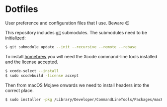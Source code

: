 Dotfiles
========

User preference and configuration files that I use. Beware :wink:

This repository includes [git](http://git-scm.com/) submodules.
The submodules need to be initialized:

```sh
$ git submodule update --init --recursive --remote --rebase
```

To install [homebrew](https://brew.sh) you will need the Xcode command-line tools installed and the license accepted.

```sh
$ xcode-select --install
$ sudo xcodebuild -license accept
```

Then from macOS Mojave onwards we need to install headers into the correct place.

```sh
$ sudo installer -pkg /Library/Developer/CommandLineTools/Packages/macOS_SDK_headers_for_macOS_10.14.pkg -target /
```
